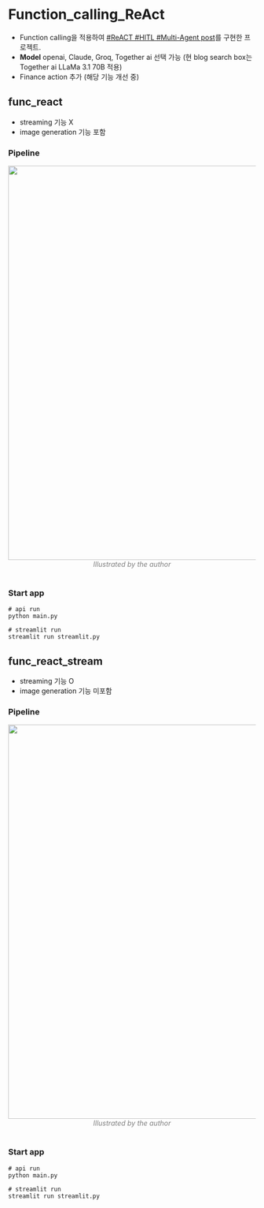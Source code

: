 # Function_calling_ReAct

- Function calling을 적용하여 [#ReACT #HITL #Multi-Agent post](https://finddme.github.io/dev%20log/2024/08/08/react_agent/)를 구현한 프로젝트.
- **Model** openai, Claude, Groq, Together ai 선택 가능 (현 blog search box는 Together ai LLaMa 3.1 70B 적용)
- Finance action 추가 (해당 기능 개선 중)


## func_react

- streaming 기능 X
- image generation 기능 포함

### Pipeline 

<center><img width="800" src="https://github.com/user-attachments/assets/336fe90a-a8d4-4244-a213-7f74558f5100"></center>
<center><em style="color:gray;">Illustrated by the author</em></center><br>

### Start app

```
# api run
python main.py

# streamlit run
streamlit run streamlit.py
```

## func_react_stream

- streaming 기능 O
- image generation 기능 미포함
  
### Pipeline 

<center><img width="800" src="https://github.com/user-attachments/assets/336fe90a-a8d4-4244-a213-7f74558f5100"></center>
<center><em style="color:gray;">Illustrated by the author</em></center><br>

### Start app

```
# api run
python main.py

# streamlit run
streamlit run streamlit.py
```
